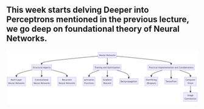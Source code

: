 ## This week starts delving Deeper into Perceptrons mentioned in the previous lecture, we go deep on foundational theory of Neural Networks. 

<div align="center">
<img src="./images/image-1.png" />
</div>

